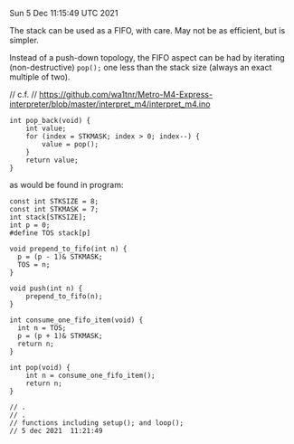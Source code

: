 Sun  5 Dec 11:15:49 UTC 2021

The stack can be used as a FIFO, with care.  May not be
as efficient, but is simpler.

Instead of a push-down topology, the FIFO aspect can
be had by iterating (non-destructive) `pop();` one
less than the stack size (always an exact multiple
of two).

//   c.f.
//   https://github.com/wa1tnr/Metro-M4-Express-interpreter/blob/master/interpret_m4/interpret_m4.ino

```
int pop_back(void) {
    int value;
    for (index = STKMASK; index > 0; index--) {
        value = pop();
    }
    return value;
}
```

as would be found in program:

```
const int STKSIZE = 8;
const int STKMASK = 7;
int stack[STKSIZE];
int p = 0;
#define TOS stack[p]

void prepend_to_fifo(int n) {
  p = (p - 1)& STKMASK;
  TOS = n;
}

void push(int n) {
    prepend_to_fifo(n);
}

int consume_one_fifo_item(void) {
  int n = TOS;
  p = (p + 1)& STKMASK;
  return n;
}

int pop(void) {
    int n = consume_one_fifo_item();
    return n;
}

// .
// .
// functions including setup(); and loop();
// 5 dec 2021  11:21:49

```
